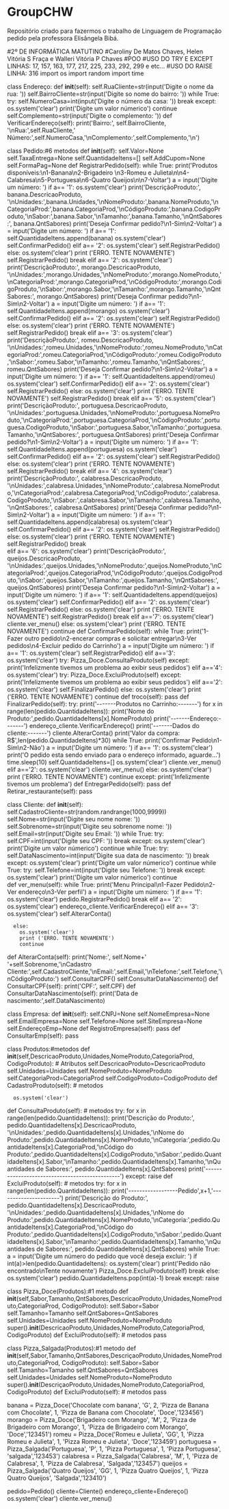 # GroupCHW
Repositório criado para fazermos o trabalho de Linguagem de Programação pedido pela professora Elisângela Bibá.

#2º DE INFORMÁTICA MATUTINO
#Caroliny De Matos Chaves, Helen Vitória S Fraça e Walleri Vitória P Chaves
#POO
#USO DO TRY E EXCEPT LINHAS: 17, 157, 163, 177, 217, 225, 233, 292, 299 e etc...
#USO DO RAISE LINHA: 316
import os
import random
import time

class Endereço:
  def __init__(self):
    self.RuaCliente=str(input('Digite o nome da rua: '))
    self.BairroCliente=str(input('Digite so nome do bairro: '))
    while True:
      try:
        self.NumeroCasa=int(input('Digite o número da casa: '))
        break
      except:
        os.system('clear')
        print('Digite um valor númerico')
        continue
    self.Complemento=str(input('Digite o complemento: '))
  def VerificarEndereço(self):
    print('Bairro:', self.BairroCliente, '\nRua:',self.RuaCliente,'   Número:',self.NumeroCasa,'\nComplemento:',self.Complemento,'\n')
 
class Pedido:#6 metodos
  def __init__(self):
    self.Valor=None
    self.TaxaEntrega=None
    self.QuantidadeItens=[]
    self.AddCupom=None
    self.FormaPag=None
  def RegistrarPedido(self):
    while True:
      print('Produtos disponíveis:\n1-Banana\n2-Brigadeiro \n3-Romeu e Julieta\n\n4-Calabresa\n5-Portuguesa\n6-Quatro Queijos\n\n7-Voltar')
      a = input('Digite um número: ')
      if a== '1':
        os.system('clear')
        print('DescriçãoProduto:', banana.DescricaoProduto, '\nUnidades:',banana.Unidades,'\nNomeProduto:',banana.NomeProduto,'\nCategoriaProd:',banana.CategoriaProd,'\nCódigoProduto:',banana.CodigoProduto,'\nSabor:',banana.Sabor,'\nTamanho:',banana.Tamanho,'\nQntSabores:', banana.QntSabores)
        print('Deseja Confirmar pedido?\n1-Sim\n2-Voltar')
        a = input('Digite um número: ')
        if a== '1':
          self.QuantidadeItens.append(banana)
          os.system('clear')
          self.ConfirmarPedido()
        elif a== '2':
          os.system('clear')
          self.RegistrarPedido()
        else:
          os.system('clear')
          print ('ERRO. TENTE NOVAMENTE')
          self.RegistrarPedido()
        break
      elif a== '2':
        os.system('clear')
        print('DescriçãoProduto:', morango.DescricaoProduto, '\nUnidades:',morango.Unidades,'\nNomeProduto:',morango.NomeProduto,'\nCategoriaProd:',morango.CategoriaProd,'\nCódigoProduto:',morango.CodigoProduto,'\nSabor:',morango.Sabor,'\nTamanho:',morango.Tamanho,'\nQntSabores:', morango.QntSabores)
        print('Deseja Confirmar pedido?\n1-Sim\n2-Voltar')
        a = input('Digite um número: ')
        if a== '1':
          self.QuantidadeItens.append(morango)
          os.system('clear')
          self.ConfirmarPedido()
        elif a== '2':
          os.system('clear')
          self.RegistrarPedido()
        else:
          os.system('clear')
          print ('ERRO. TENTE NOVAMENTE')
          self.RegistrarPedido()
        break
      elif a== '3':
        os.system('clear')
        print('DescriçãoProduto:', romeu.DescricaoProduto, '\nUnidades:',romeu.Unidades,'\nNomeProduto:',romeu.NomeProduto,'\nCategoriaProd:',romeu.CategoriaProd,'\nCódigoProduto:',romeu.CodigoProduto,'\nSabor:',romeu.Sabor,'\nTamanho:',romeu.Tamanho,'\nQntSabores:', romeu.QntSabores)
        print('Deseja Confirmar pedido?\n1-Sim\n2-Voltar')
        a = input('Digite um número: ')
        if a== '1':
          self.QuantidadeItens.append(romeu)
          os.system('clear')
          self.ConfirmarPedido()
        elif a== '2':
          os.system('clear')
          self.RegistrarPedido()
        else:
          os.system('clear')
          print ('ERRO. TENTE NOVAMENTE')
          self.RegistrarPedido()
        break
      elif a== '5':
        os.system('clear')
        print('DescriçãoProduto:', portuguesa.DescricaoProduto, '\nUnidades:',portuguesa.Unidades,'\nNomeProduto:',portuguesa.NomeProduto,'\nCategoriaProd:',portuguesa.CategoriaProd,'\nCódigoProduto:',portuguesa.CodigoProduto,'\nSabor:',portuguesa.Sabor,'\nTamanho:',portuguesa.Tamanho,'\nQntSabores:', portuguesa.QntSabores)
        print('Deseja Confirmar pedido?\n1-Sim\n2-Voltar')
        a = input('Digite um número: ')
        if a== '1':
          self.QuantidadeItens.append(portuguesa)
          os.system('clear')
          self.ConfirmarPedido()
        elif a== '2':
          os.system('clear')
          self.RegistrarPedido()
        else:
          os.system('clear')
          print ('ERRO. TENTE NOVAMENTE')
          self.RegistrarPedido()
        break
      elif a== '4':
        os.system('clear')
        print('DescriçãoProduto:', calabresa.DescricaoProduto, '\nUnidades:',calabresa.Unidades,'\nNomeProduto:',calabresa.NomeProduto,'\nCategoriaProd:',calabresa.CategoriaProd,'\nCódigoProduto:',calabresa.CodigoProduto,'\nSabor:',calabresa.Sabor,'\nTamanho:',calabresa.Tamanho,'\nQntSabores:', calabresa.QntSabores)
        print('Deseja Confirmar pedido?\n1-Sim\n2-Voltar')
        a = input('Digite um número: ')
        if a== '1':
          self.QuantidadeItens.append(calabresa)
          os.system('clear')
          self.ConfirmarPedido()
        elif a== '2':
          os.system('clear')
          self.RegistrarPedido()
        else:
          os.system('clear')
          print ('ERRO. TENTE NOVAMENTE')
          self.RegistrarPedido()
        break  
      elif a== '6':
        os.system('clear')
        print('DescriçãoProduto:', queijos.DescricaoProduto, '\nUnidades:',queijos.Unidades,'\nNomeProduto:',queijos.NomeProduto,'\nCategoriaProd:',queijos.CategoriaProd,'\nCódigoProduto:',queijos.CodigoProduto,'\nSabor:',queijos.Sabor,'\nTamanho:',queijos.Tamanho,'\nQntSabores:', queijos.QntSabores)
        print('Deseja Confirmar pedido?\n1-Sim\n2-Voltar')
        a = input('Digite um número: ')
        if a== '1':
          self.QuantidadeItens.append(queijos)
          os.system('clear')
          self.ConfirmarPedido()
        elif a== '2':
          os.system('clear')
          self.RegistrarPedido()
        else:
          os.system('clear')
          print ('ERRO. TENTE NOVAMENTE')
          self.RegistrarPedido()
        break 
      elif a=='7':
        os.system('clear')
        cliente.ver_menu()
      else:
        os.system('clear')
        print ('ERRO. TENTE NOVAMENTE')
        continue
  def ConfirmarPedido(self):
    while True:
      print('1-Fazer outro pedido\n2-encerar compras e solicitar entregar\n3-Ver pedidos\n4-Excluir pedido do Carrinho')
      a = input('Digite um número: ')
      if a== '1':
        os.system('clear')
        self.RegistrarPedido()
      elif a=='3':
        os.system('clear')
        try:
          Pizza_Doce.ConsultaProduto(self)
        except:
          print('Infelizmente tivemos um problema ao exibir seus pedidos')
      elif a=='4':
        os.system('clear')
        try:
          Pizza_Doce.ExcluiProduto(self)
        except:
          print('Infelizmente tivemos um problema ao exibir seus pedidos')
      elif a=='2':
        os.system('clear')
        self.FinalizarPedido()
      else:
        os.system('clear')
        print ('ERRO. TENTE NOVAMENTE')
        continue
  def troco(self):
    pass
  def FinalizarPedido(self):
    try:
      print('-------Produtos no Carrinho:-------')
      for x in range(len(pedido.QuantidadeItens)):
        print('Nome do Produto:',pedido.QuantidadeItens[x].NomeProduto)
      print('-------Endereço:-------')
      endereço_cliente.VerificarEndereço()
      print('-------Dados do cliente:-------')
      cliente.AlterarConta()
      print('Valor da compra: R$',len(pedido.QuantidadeItens)*30)
      while True:
        print('Confirmar Pedido\n1-Sim\n2-Não')
        a = input('Digite um número: ')
        if a== '1':
          os.system('clear')
          print('O pedido esta sendo enviado para o endereço informado, aguarde...')
          time.sleep(10)
          self.QuantidadeItens=[]
          os.system('clear')
          cliente.ver_menu()
        elif a=='2':
          os.system('clear')
          cliente.ver_menu()
        else:
          os.system('clear')
          print ('ERRO. TENTE NOVAMENTE')
          continue
    except:
      print('Infelizmente tivemos um problema')
  def EntregarPedido(self):
    pass
  def Retirar_restaurante(self):
    pass

class Cliente:
  def __init__(self):
    self.CadastroCliente=str(random.randrange(1000,9999))
    self.Nome=str(input('Digite seu nome nome: '))
    self.Sobrenome=str(input('Digite seu sobrenome nome: '))
    self.Email=str(input('Digite seu Email: '))
    while True:
      try:
        self.CPF=int(input('Digite seu CPF: '))
        break
      except:
        os.system('clear')
        print('Digite um valor númerico')
        continue
    while True:
      try:
        self.DataNascimento=int(input('Digite sua data de nascimento: '))
        break
      except:
        os.system('clear')
        print('Digite um valor númerico')
        continue
    while True:
      try:
        self.Telefone=int(input('Digite seu Telefone: '))
        break
      except:
        os.system('clear')
        print('Digite um valor númerico')
        continue    
  def ver_menu(self):
    while True:
      print('Menu Principal\n1-Fazer Pedido\n2-Ver endereço\n3-Ver perfil')
      a = input('Digite um número: ')
      if a== '1':
        os.system('clear')
        pedido.RegistrarPedido()
        break
      elif a== '2':
        os.system('clear')
        endereço_cliente.VerificarEndereço()
      elif a== '3':
        os.system('clear')
        self.AlterarConta()
       
      else:
        os.system('clear')
        print ('ERRO. TENTE NOVAMENTE')
        continue
  def AlterarConta(self):
    print('Nome:', self.Nome+' '+self.Sobrenome,'\nCadastro Cliente:',self.CadastroCliente,'\nEmail:',self.Email,'\nTelefone:',self.Telefone,'\nCódigoProduto:')
    self.ConsultarCPF()
    self.ConsultarDataNascimento()
  def ConsultarCPF(self):
    print('CPF:', self.CPF)
  def ConsultarDataNascimento(self):
    print('Data de nascimento:',self.DataNascimento)

class Empresa:
  def __init__(self):
    self.CNPJ=None
    self.NomeEmpresa=None
    self.EmailEmpresa=None
    self.Telefone=None
    self.SiteEmpresa=None
    self.EndereçoEmp=None
  def RegistroEmpresa(self):
    pass
  def ConsultarEmp(self):
    pass

class Produtos:#metodos
  def __init__(self,DescricaoProduto,Unidades,NomeProduto,CategoriaProd, CodigoProduto): # Atributos
    self.DescricaoProduto=DescricaoProduto
    self.Unidades=Unidades
    self.NomeProduto=NomeProduto
    self.CategoriaProd=CategoriaProd
    self.CodigoProduto=CodigoProduto
  def CadastroProduto(self): # metodos
    
      os.system('clear')
  def ConsultaProduto(self): # metodos
    try:
      for x in range(len(pedido.QuantidadeItens)):
        print('Descrição do Produto:', pedido.QuantidadeItens[x].DescricaoProduto, '\nUnidades:',pedido.QuantidadeItens[x].Unidades,'\nNome do Produto:',pedido.QuantidadeItens[x].NomeProduto,'\nCategoria:',pedido.QuantidadeItens[x].CategoriaProd,'\nCódigo do Produto:',pedido.QuantidadeItens[x].CodigoProduto,'\nSabor:',pedido.QuantidadeItens[x].Sabor,'\nTamanho:',pedido.QuantidadeItens[x].Tamanho,'\nQuantidades de Sabores:', pedido.QuantidadeItens[x].QntSabores)
        print('-----------------------------------------------')
    except:
      raise
  def ExcluiProduto(self): # metodos
    try:
      for x in range(len(pedido.QuantidadeItens)):
        print('------------------Pedido',x+1,'----------------------')
        print('Descrição do Produto:', pedido.QuantidadeItens[x].DescricaoProduto, '\nUnidades:',pedido.QuantidadeItens[x].Unidades,'\nNome do Produto:',pedido.QuantidadeItens[x].NomeProduto,'\nCategoria:',pedido.QuantidadeItens[x].CategoriaProd,'\nCódigo do Produto:',pedido.QuantidadeItens[x].CodigoProduto,'\nSabor:',pedido.QuantidadeItens[x].Sabor,'\nTamanho:',pedido.QuantidadeItens[x].Tamanho,'\nQuantidades de Sabores:', pedido.QuantidadeItens[x].QntSabores)
      while True:
        a = input('Digite um número do pedido que você deseja excluir: ')
        if int(a)>len(pedido.QuantidadeItens):
          os.system('clear')
          print('Pedido não encontrado\nTente novamente')
          Pizza_Doce.ExcluiProduto(self)
          break
        else:
          os.system('clear')
          pedido.QuantidadeItens.pop(int(a)-1)
          break
    except:
      raise
         
class Pizza_Doce(Produtos):#1 metodo
  def __init__(self,Sabor,Tamanho,QntSabores,DescricaoProduto,Unidades,NomeProduto,CategoriaProd, CodigoProduto):
    self.Sabor=Sabor
    self.Tamanho=Tamanho
    self.QntSabores=QntSabores
    self.Unidades=Unidades
    self.NomeProduto=NomeProduto
    super().__init__(DescricaoProduto,Unidades,NomeProduto,CategoriaProd, CodigoProduto)
  def ExcluiProduto(self): # metodos
    pass

class Pizza_Salgada(Produtos):#1 metodo
  def __init__(self,Sabor,Tamanho,QntSabores,DescriçaoProduto,Unidades,NomeProduto,CategoriaProd, CodigoProduto):
    self.Sabor=Sabor
    self.Tamanho=Tamanho
    self.QntSabores=QntSabores
    self.Unidades=Unidades
    self.NomeProduto=NomeProduto
    super().__init__(DescriçaoProduto,Unidades,NomeProduto,CategoriaProd, CodigoProduto)
  def ExcluiProduto(self): # metodos
    pass

banana = Pizza_Doce('Chocolate com banana', 'G', 2, 'Pizza de Banana com Chocolate', 1, 'Pizza de Banana com Chocolate', 'Doce','123456')
morango = Pizza_Doce('Brigadeiro com Morango', 'M', 2, 'Pizza de Brigadeiro com Morango', 1, 'Pizza de Brigadeiro com Morango', 'Doce','123451')
romeu = Pizza_Doce('Romeu e Julieta', 'GG', 1, 'Pizza Romeu e Julieta', 1, 'Pizza Romeu e Julieta', 'Doce','123459')
portuguesa = Pizza_Salgada('Portuguesa', 'P', 1, 'Pizza Portuguesa', 1, 'Pizza Portuguesa', 'salgada','123453')
calabresa = Pizza_Salgada('Calabresa', 'M', 1, 'Pizza de Calabresa', 1, 'Pizza de Calabresa', 'Salgada','123457')
queijos = Pizza_Salgada('Quatro Queijos', 'GG', 1, 'Pizza Quatro Queijos', 1, 'Pizza Quatro Queijos', 'Salgada','123410')

pedido=Pedido()
cliente=Cliente()
endereço_cliente=Endereço()
os.system('clear')
cliente.ver_menu()
